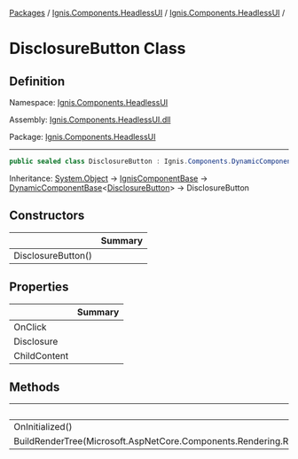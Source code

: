 [Packages](../../README.md) / [Ignis.Components.HeadlessUI](../README.md) / [Ignis.Components.HeadlessUI](README.md) /

# DisclosureButton Class

## Definition

Namespace: [Ignis.Components.HeadlessUI](README.md)

Assembly: [Ignis.Components.HeadlessUI.dll](../README.md)

Package: [Ignis.Components.HeadlessUI](https://www.nuget.org/packages/Ignis.Components.HeadlessUI)

---

```csharp
public sealed class DisclosureButton : Ignis.Components.DynamicComponentBase<Ignis.Components.HeadlessUI.DisclosureButton>
```

Inheritance: [System.Object](https://learn.microsoft.com/en-us/dotnet/api/System.Object) → [IgnisComponentBase](../../Ignis.Components/Ignis.Components/Ignis.Components.IgnisComponentBase.md) → [DynamicComponentBase](../../Ignis.Components/Ignis.Components/Ignis.Components.DynamicComponentBase_1.md)&lt;[DisclosureButton](Ignis.Components.HeadlessUI.DisclosureButton.md)&gt; → DisclosureButton

## Constructors

|                    | Summary |
| ------------------ | ------- |
| DisclosureButton() |         |

## Properties

|              | Summary |
| ------------ | ------- |
| OnClick      |         |
| Disclosure   |         |
| ChildContent |         |

## Methods

|                                                                              | Summary |
| ---------------------------------------------------------------------------- | ------- |
| OnInitialized()                                                              |         |
| BuildRenderTree(Microsoft.AspNetCore.Components.Rendering.RenderTreeBuilder) |         |
